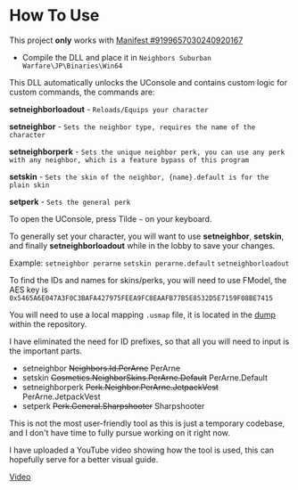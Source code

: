 # How To Use

This project **only** works with [Manifest #9199657030240920167](steamdb.info/depot/1732431/history/?changeid=M:9199657030240920167)

* Compile the DLL and place it in ``Neighbors Suburban Warfare\JP\Binaries\Win64``

This DLL automatically unlocks the UConsole and contains custom logic for custom commands, the commands are:

**setneighborloadout** - ``Reloads/Equips your character``

**setneighbor** - ``Sets the neighbor type, requires the name of the character``

**setneighborperk** - ``Sets the unique neighbor perk, you can use any perk with any neighbor, which is a feature bypass of this program``

**setskin** - ``Sets the skin of the neighbor, {name}.default is for the plain skin``

**setperk** - ``Sets the general perk``

To open the UConsole, press Tilde ``~`` on your keyboard.

To generally set your character, you will want to use **setneighbor**, **setskin**, and finally **setneighborloadout** while in the lobby to save your changes.

Example: ``setneighbor perarne`` ``setskin perarne.default`` ``setneighborloadout``

To find the IDs and names for skins/perks, you will need to use FModel, the AES key is ``0x5465A6E047A3F0C3BAFA427975FEEA9FC8EAAFB77B5E8532D5E7159F08BE7415``

You will need to use a local mapping ``.usmap`` file, it is located in the [dump](https://github.com/Aeyth8/Nabo-Temp/blob/main/5.4.2-62193%2B%2B%2BUE%2BSource-JP.rar) within the repository.

I have eliminated the need for ID prefixes, so that all you will need to input is the important parts.

* setneighbor ~~Neighbors.Id.PerArne~~ PerArne
* setskin ~~Cosmetics.NeighborSkins.PerArne.Default~~ PerArne.Default
* setneighborperk ~~Perk.Neighbor.PerArne.JetpackVest~~ PerArne.JetpackVest
* setperk ~~Perk.General.Sharpshooter~~ Sharpshooter

This is not the most user-friendly tool as this is just a temporary codebase, and I don't have time to fully pursue working on it right now.

I have uploaded a YouTube video showing how the tool is used, this can hopefully serve for a better visual guide. 

[Video](https://www.youtube.com/watch?v=07rJ5Qd7rg8)
